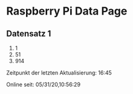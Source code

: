 
# Raspberry Pi Data Page
## Datensatz 1
1. 1
2. 51
3. 914

Zeitpunkt der letzten Aktualisierung: 16:45

Online seit: 05/31/20,10:56:29
    
